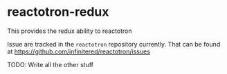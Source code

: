 # reactotron-redux

This provides the redux ability to reactotron

Issue are tracked in the `reactotron` repository currently. That can be found at https://github.com/infinitered/reactotron/issues

TODO: Write all the other stuff
